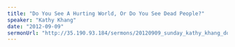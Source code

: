 ```yaml
---
title: "Do You See A Hurting World, Or Do You See Dead People?"
speaker: "Kathy Khang"
date: "2012-09-09"
sermonUrl: "http://35.190.93.184/sermons/20120909_sunday_kathy_khang_do_you_see_a_hurting_world_or_do_you_see_dead_people.mp3"
---
```

